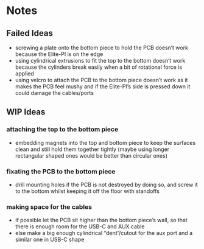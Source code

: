 # Notes
## Failed Ideas
- screwing a plate onto the bottom piece to hold the PCB doesn’t work because the Elite-PI is on the edge
- using cylindrical extrusions to fit the top to the bottom doesn’t work because the cylinders break easily when a bit of rotational force is applied
- using velcro to attach the PCB to the bottom piece doesn’t work as it makes the PCB feel mushy and if the Elite-PI’s side is pressed down it could damage the cables/ports

## WIP Ideas
### attaching the top to the bottom piece
- embedding magnets into the top and bottom piece to keep the surfaces clean and still hold them together tightly (maybe using longer rectangular shaped ones would be better than circular ones)

### fixating the PCB to the bottom piece
- drill mounting holes if the PCB is not destroyed by doing so, and screw it to the bottom whilst keeping it off the floor with standoffs

### making space for the cables
- if possible let the PCB sit higher than the bottom piece’s wall, so that there is enough room for the USB-C and AUX cable
- else make a big enough cylindrical “dent”/cutout for the aux port and a similar one in USB-C shape